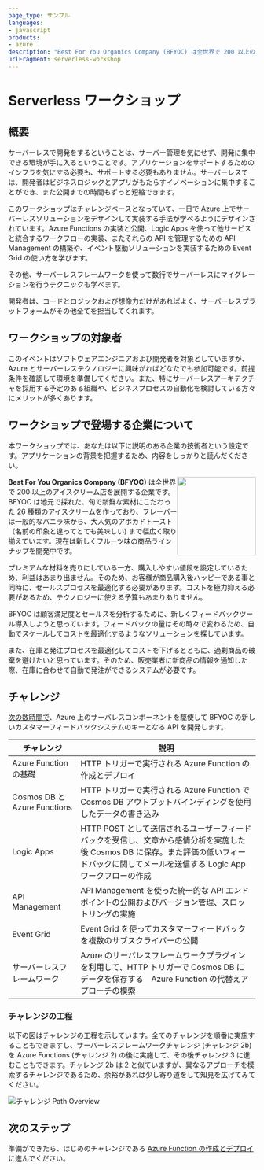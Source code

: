```yaml
---
page_type: サンプル
languages:
- javascript
products:
- azure
description: "Best For You Organics Company (BFYOC) は全世界で 200 以上のアイスクリーム店を展開する企業です。 BFYOC は地元で採れた、旬で新鮮な素材にこだわります。"
urlFragment: serverless-workshop 
---
```


# Serverless ワークショップ

## 概要
サーバーレスで開発をするということは、サーバー管理を気にせず、開発に集中できる環境が手に入るということです。アプリケーションをサポートするためのインフラを気にする必要も、サポートする必要もありません。サーバーレスでは、開発者はビジネスロジックとアプリがもたらすイノベーションに集中することができ、また公開までの時間もずっと短縮できます。

このワークショップはチャレンジベースとなっていて、一日で Azure 上でサーバーレスソリューションをデザインして実装する手法が学べるようにデザインされています。Azure Functions の実装と公開、Logic Apps を使って他サービスと統合するワークフローの実装、またそれらの API を管理するための API Management の構築や、イベント駆動ソリューションを実装するための Event Grid の使い方を学びます。

その他、サーバーレスフレームワークを使って数行でサーバーレスにマイグレーションを行うテクニックも学べます。

開発者は、コードとロジックおよび想像力だけがあればよく、サーバーレスプラットフォームがその他全てを担当してくれます。

## ワークショップの対象者

このイベントはソフトウェアエンジニアおよび開発者を対象としていますが、Azure とサーバーレステクノロジーに興味がればどなたでも参加可能です。前提条件を確認して環境を準備してください。また、特にサーバーレスアーキテクチャを採用する予定のある組織や、ビジネスプロセスの自動化を検討している方々にメリットが多くあります。

## ワークショップで登場する企業について

本ワークショップでは、あなたは以下に説明のある企業の技術者という設定です。アプリケーションの背景を把握するため、内容をしっかりと読んだください。

<img style="float: right;" height="160" src="https://serverlessoh.azureedge.net/public/ice-cream-2202561_320-circle.jpg" />

**Best For You Organics Company (BFYOC)** は全世界で 200 以上のアイスクリーム店を展開する企業です。 BFYOC は地元で採れた、旬で新鮮な素材にこだわった 26 種類のアイスクリームを作っており、フレーバーは一般的なバニラ味から、大人気のアボカドトースト（名前の印象と違ってとても美味しい) まで幅広く取り揃えています。現在は新しくフルーツ味の商品ラインナップを開発中です。

プレミアムな材料を売りにしている一方、購入しやすい値段を設定しているため、利益はあまり出ません。そのため、お客様が商品購入後ハッピーである事と同時に、セールスプロセスを最適化する必要があります。コストを極力抑える必要があるため、テクノロジーに使える予算もあまりありません。

BFYOC は顧客満足度とセールスを分析するために、新しくフィードバックツール導入しようと思っています。フィードバックの量はその時々で変わるため、自動でスケールしてコストを最適化するようなソリューションを探しています。

また、在庫と発注プロセスを最適化してコストを下げるとともに、過剰商品の破棄を避けたいと思っています。そのため、販売業者に新商品の情報を通知した際、在庫に合わせて自動で発注ができるシステムが必要です。

## チャレンジ

[次の数時間で](./agenda.md)、Azure 上のサーバレスコンポーネントを駆使して BFYOC の新しいカスタマーフィードバックシステムのキーとなる API を開発します。

| チャレンジ                      | 説明       |
|--------------------------------|-------------------|
| Azure Function の基礎 | HTTP トリガーで実行される Azure Function の作成とデプロイ |
| Cosmos DB と Azure Functions | HTTP トリガーで実行される Azure Function で Cosmos DB アウトプットバインディングを使用したデータの書き込み |
| Logic Apps | HTTP POST として送信されるユーザーフィードバックを受信し、文章から感情分析を実施した後 Cosmos DB に保存。また評価の低いフィードバックに関してメールを送信する Logic App ワークフローの作成 |
| API Management | API Management を使った統一的な API エンドポイントの公開およびバージョン管理、スロットリングの実施 |
| Event Grid | Event Grid を使ってカスタマーフィードバックを複数のサブスクライバーの公開  |
| サーバーレスフレームワーク | Azure のサーバレスフレームワークプラグインを利用して、HTTP トリガーで Cosmos DB にデータを保存する　Azure Function の代替えアプローチの模索 |

### チャレンジの工程

以下の図はチャレンジの工程を示しています。全てのチャレンジを順番に実施することもできますし、サーバーレスフレームワークチャレンジ (チャレンジ 2b) を Azure Functions (チャレンジ 2) の後に実施して、その後チャレンジ 3 に進むこともできます。チャレンジ 2b は 2 と似ていますが、異なるアプローチを模索するチャレンジであるため、余裕があれば少し寄り道をして知見を広げてみてください。

![チャレンジ Path Overview](./Images/challenge-path.png)

## 次のステップ

準備ができたら、はじめのチャレンジである [Azure Function の作成とデプロイ](./Challenge-1-Azure-Function-Basics/readme.md) に進んでください。
